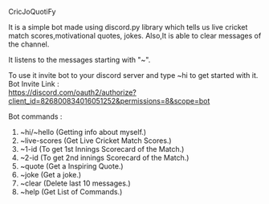 CricJoQuotiFy

It is a simple bot made using discord.py library which tells us live cricket match scores,motivational quotes,
jokes.
Also,It is able to clear messages of the channel.

It listens to the messages starting with "~".

To use it invite bot to your discord server and type ~hi to get started with it.
Bot Invite Link :                                                 
https://discord.com/oauth2/authorize?client_id=826800834016051252&permissions=8&scope=bot

Bot commands :
1. ~hi/~hello (Getting info about myself.)
2. ~live-scores (Get Live Cricket Match Scores.)
3. ~1-id (To get 1st Innings Scorecard of the Match.)
4. ~2-id (To get 2nd innings Scorecard of the Match.)
5. ~quote (Get a Inspiring Quote.)
6. ~joke (Get a joke.)
7. ~clear (Delete last 10 messages.)
8. ~help (Get List of Commands.)

